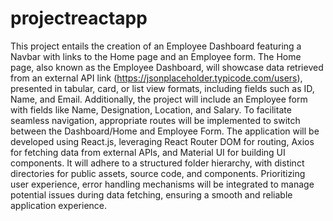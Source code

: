 # projectreactapp
This project entails the creation of an Employee Dashboard featuring a Navbar with links to the Home page and an Employee form. The Home page, also known as the Employee Dashboard, will showcase data retrieved from an external API link (https://jsonplaceholder.typicode.com/users), presented in tabular, card, or list view formats, including fields such as ID, Name, and Email. Additionally, the project will include an Employee form with fields like Name, Designation, Location, and Salary. To facilitate seamless navigation, appropriate routes will be implemented to switch between the Dashboard/Home and Employee Form. The application will be developed using React.js, leveraging React Router DOM for routing, Axios for fetching data from external APIs, and Material UI for building UI components. It will adhere to a structured folder hierarchy, with distinct directories for public assets, source code, and components. Prioritizing user experience, error handling mechanisms will be integrated to manage potential issues during data fetching, ensuring a smooth and reliable application experience.
